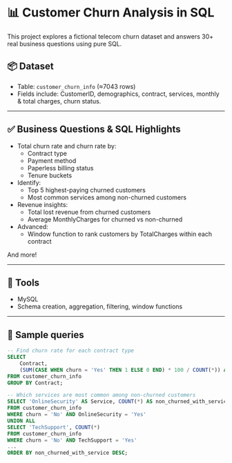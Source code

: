 # 📊 Customer Churn Analysis in SQL

This project explores a fictional telecom churn dataset and answers 30+ real business questions using pure SQL.

## 📦 Dataset
- Table: `customer_churn_info` (≈7043 rows)
- Fields include: CustomerID, demographics, contract, services, monthly & total charges, churn status.

---

## ✅ Business Questions & SQL Highlights

- Total churn rate and churn rate by:
  - Contract type
  - Payment method
  - Paperless billing status
  - Tenure buckets
- Identify:
  - Top 5 highest-paying churned customers
  - Most common services among non-churned customers
- Revenue insights:
  - Total lost revenue from churned customers
  - Average MonthlyCharges for churned vs non-churned
- Advanced:
  - Window function to rank customers by TotalCharges within each contract

And more!

---

## 🧰 **Tools**
- MySQL
- Schema creation, aggregation, filtering, window functions

---

## 📌 **Sample queries**

```sql
-- Find churn rate for each contract type
SELECT 
    Contract,
    (SUM(CASE WHEN churn = 'Yes' THEN 1 ELSE 0 END) * 100 / COUNT(*)) AS churn_rate
FROM customer_churn_info
GROUP BY Contract;

-- Which services are most common among non-churned customers
SELECT 'OnlineSecurity' AS Service, COUNT(*) AS non_churned_with_service
FROM customer_churn_info
WHERE churn = 'No' AND OnlineSecurity = 'Yes'
UNION ALL
SELECT 'TechSupport', COUNT(*)
FROM customer_churn_info
WHERE churn = 'No' AND TechSupport = 'Yes'
...
ORDER BY non_churned_with_service DESC;
